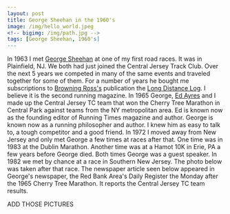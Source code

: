 ```yaml
---
layout: post
title: George Sheehan in the 1960's
image: /img/hello_world.jpeg
<!-- bigimg: /img/path.jpg -->
tags: [George Sheehan, 1960's]
---
```


In 1963 I met [George Sheehan](http://www.georgesheehan.com/) at one of my first road races. It was
in Plainfield, NJ. We both had just joined the Central Jersey Track Club. Over the next 5 years we
competed in many of the same events and traveled together for some of them. For a number of years he
bought me subscriptions to [Browning Ross's](https://en.wikipedia.org/wiki/Browning_Ross) publication
the [Long Distance Log](http://www.rrcahistory.org/longdistancelog.html). I believe it is the second
running magazine. In 1965 George, [Ed Ayres](https://en.wikipedia.org/wiki/Ed_Ayres) and I made up
the Central Jersey TC team that won the Cherry Tree Marathon in Central Park against teams from the
NY metropolitan area. Ed is known now as the founding editor of Running Times magazine and author.
George is known now as a running philosopher and author. I knew him as easy to talk to, a tough
competitor and a good friend. In 1972 I moved away from New Jersey and only met George a few times at
races after that. One time was in 1983 at the Dublin Marathon. Another time was at a Hamot 10K in
Erie, PA a few years before George died. Both times George was a guest speaker. In 1982 we met by
chance at a race in Southern New Jersey. The photo below was taken after that race. The newspaper
article seen below appeared in George's newspaper, the Red Bank Area's Daily Register the Monday after
the 1965 Cherry Tree Marathon. It reports the Central Jersey TC team results.

ADD THOSE PICTURES
